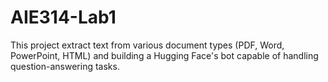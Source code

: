 # AIE314-Lab1
This project extract text from various document types (PDF, Word, PowerPoint, HTML) and building a Hugging Face's bot capable of handling question-answering tasks.
